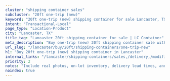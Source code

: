 ```yaml
---
cluster: "shipping container sales"
subcluster: "20ft one-trip (new)"
keyword: "20ft one-trip (new) shipping container for sale Lancaster, TX"
intent: "Transactional-Local"
page_type: "Location-Product"
city: "Lancaster, TX"
title_tag: "Lancaster 20ft shipping container for sale | LC Container"
meta_description: "Buy one-trip (new) 20ft shipping container sale with local delivery in Lancaster, TX. LC Container — local Since 2003. Request a fast quote today."
url_slug: "/lancaster/buy/20ft/shipping-containers/one-trip-new"
h1: "Buy 20ft one-trip (new) shipping container in Lancaster"
internal_links: "/lancaster/shipping-containers/sales,/delivery,/modifications"
priority: 2
notes: "Include real photos, on-lot inventory, delivery lead times, and financing info."
noindex: true
---
```


<!-- TODO: Add unique city/inventory copy, images, and internal links here. -->
